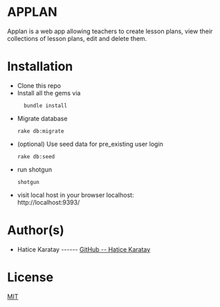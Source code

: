 # APPLAN
Applan is a web app allowing teachers to create lesson plans, view their collections of lesson plans, edit and delete them.

# Installation
* Clone this repo
* Install all the gems via 
   ``` 
     bundle install
   ```
 * Migrate database
    ```
    rake db:migrate
   ```
 * (optional) Use seed data for pre_existing user login
     ```
    rake db:seed
    ```
 * run shotgun 
     ```
    shotgun
   ```
 * visit local host in your browser localhost:    
   http://localhost:9393/

# Author(s)
* Hatice Karatay ------ [GitHub -- Hatice Karatay](https://github.com/haticekaratay)
# License 
[MIT](https://github.com/haticekaratay/applan/blob/master/LICENSE)


